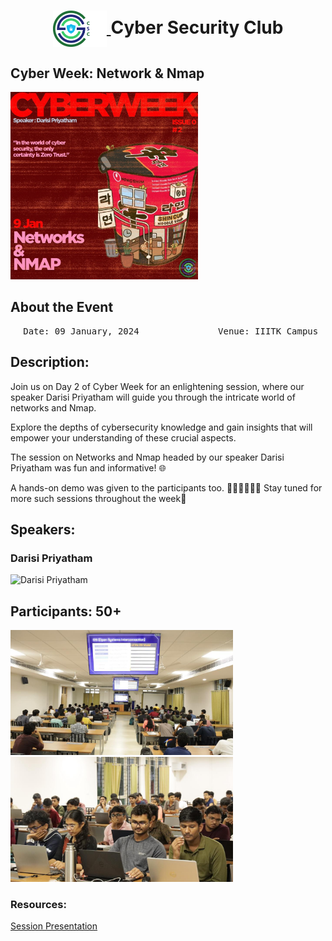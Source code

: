 <h1 align="center">
    <a href="https://github.com/CSYClubIIITK/ClubVault">
        <img src="https://raw.githubusercontent.com/CSYClubIIITK/ClubVault/main/Logo.png" valign="middle" height="58" alt="CSY logo" />
    </a>
    <span valign="middle">
        Cyber Security Club
    </span>
</h1>

<h2>Cyber Week: Network & Nmap</h2>
<section>
    <div class="container container1">
        <div class="content">
            <img class="banner" src="networks.jpeg" alt="Network and Nmap" style="height:300px;">
            <br>
            <h2>About the Event</h2>
            <p><pre><center> Date: 09 January, 2024               Venue: IIITK Campus</center></pre></p>
            <h2>Description:</h2>
            <p>Join us on Day 2 of Cyber Week for an enlightening session, where our speaker Darisi Priyatham will guide you through the intricate world of networks and Nmap. 

Explore the depths of cybersecurity knowledge and gain insights that will empower your understanding of these crucial aspects.

The session on Networks and Nmap headed by our speaker Darisi Priyatham was fun and informative! 🌐

A hands-on demo was given to the participants too. 👩🏼‍💻👨🏼‍💻
Stay tuned for more such sessions throughout the week🌟
</p>

 <h2>Speakers:</h2>
 <h3>Darisi Priyatham</h3>
    <img src="0Y4A1186.JPG" float="left" height="150" alt="Darisi Priyatham" />

<h2>Participants: 50+</h2>
    <img src="pic1.jpeg" float="left" height="200" alt="p1" />
    <img src="pic2.jpeg" float="left" height="200" alt="p2" />
    
### Resources:

[Session Presentation]()
